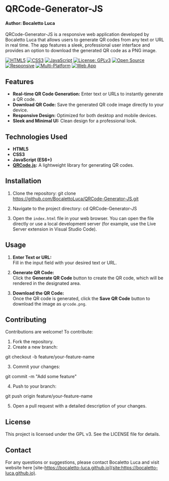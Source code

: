 # QRCode-Generator-JS
#### Author: Bocaletto Luca

QRCode-Generator-JS is a responsive web application developed by Bocaletto Luca that allows users to generate QR codes from any text or URL in real time. The app features a sleek, professional user interface and provides an option to download the generated QR code as a PNG image.

[![HTML5](https://img.shields.io/badge/HTML5-E34F26?style=flat-square&logo=html5&logoColor=white)](https://developer.mozilla.org/en-US/docs/Web/Guide/HTML/HTML5)
[![CSS3](https://img.shields.io/badge/CSS3-1572B6?style=flat-square&logo=css3&logoColor=white)](https://developer.mozilla.org/en-US/docs/Web/CSS)
[![JavaScript](https://img.shields.io/badge/JavaScript-F7DF1E?style=flat-square&logo=javascript&logoColor=black)](https://developer.mozilla.org/en-US/docs/Web/JavaScript)
[![License: GPLv3](https://img.shields.io/badge/License-GPLv3-blue?style=flat-square)](LICENSE)
[![Open Source](https://img.shields.io/badge/Open%20Source-Yes-brightgreen?style=flat-square)]()
[![Responsive](https://img.shields.io/badge/Responsive-Yes-blue?style=flat-square)]()
[![Multi-Platform](https://img.shields.io/badge/Multi--Platform-Yes-blueviolet?style=flat-square)]()
[![Web App](https://img.shields.io/badge/Web%20App-Yes-orange?style=flat-square)]()

## Features

- **Real-time QR Code Generation:** Enter text or URLs to instantly generate a QR code.
- **Download QR Code:** Save the generated QR code image directly to your device.
- **Responsive Design:** Optimized for both desktop and mobile devices.
- **Sleek and Minimal UI:** Clean design for a professional look.

## Technologies Used

- **HTML5**
- **CSS3**
- **JavaScript (ES6+)**
- **[QRCode.js](https://github.com/davidshimjs/qrcodejs):** A lightweight library for generating QR codes.

## Installation

1. Clone the repository:
git clone https://github.com/BocalettoLuca/QRCode-Generator-JS.git


2. Navigate to the project directory:
cd QRCode-Generator-JS


3. Open the `index.html` file in your web browser. You can open the file directly or use a local development server (for example, use the Live Server extension in Visual Studio Code).

## Usage

1. **Enter Text or URL:**  
   Fill in the input field with your desired text or URL.

2. **Generate QR Code:**  
   Click the **Generate QR Code** button to create the QR code, which will be rendered in the designated area.

3. **Download the QR Code:**  
   Once the QR code is generated, click the **Save QR Code** button to download the image as `qrcode.png`.

## Contributing

Contributions are welcome! To contribute:

1. Fork the repository.
2. Create a new branch:

git checkout -b feature/your-feature-name


3. Commit your changes:

git commit -m "Add some feature"

4. Push to your branch:

git push origin feature/your-feature-name


5. Open a pull request with a detailed description of your changes.

## License

This project is licensed under the GPL v3. See the LICENSE file for details.

## Contact

For any questions or suggestions, please contact Bocaletto Luca and visit website here [site-https://bocaletto-luca.github.io](site:https://bocaletto-luca.github.io).



